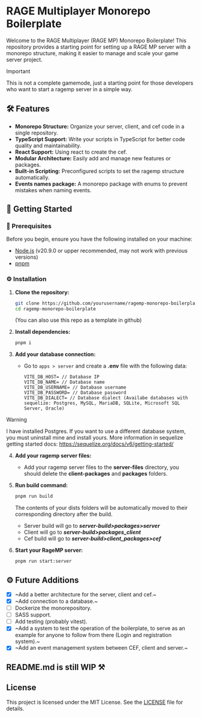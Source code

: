 # RAGE Multiplayer Monorepo Boilerplate

Welcome to the RAGE Multiplayer (RAGE MP) Monorepo Boilerplate! This repository provides a starting point for setting up a RAGE MP server with a monorepo structure, making it easier to manage and scale your game server project.

> [!IMPORTANT]  
> This is not a complete gamemode, just a starting point for those developers who want to start a ragemp server in a simple way.

## 🛠️ Features

- **Monorepo Structure:** Organize your server, client, and cef code in a single repository.
- **TypeScript Support:** Write your scripts in TypeScript for better code quality and maintainability.
- **React Support:** Using react to create the cef.
- **Modular Architecture:** Easily add and manage new features or packages.
- **Built-in Scripting:** Preconfigured scripts to set the ragemp structure automatically.
- **Events names package:** A monorepo package with enums to prevent mistakes when naming events.

## 🚀 Getting Started

### 🚨 Prerequisites

Before you begin, ensure you have the following installed on your machine:

- [Node.js](https://nodejs.org/) (v20.9.0 or upper recommended, may not work with previous versions)
- [pnpm](https://pnpm.io/es/)

### ⚙️ Installation

1. **Clone the repository:**

   ```sh
   git clone https://github.com/yourusername/ragemp-monorepo-boilerplate.git
   cd ragemp-monorepo-boilerplate
   ```

   (You can also use this repo as a template in github)

2. **Install dependencies:**

   ```sh
   pnpm i
   ```

3. **Add your database connection:**

   - Go to `apps > server` and create a **.env** file with the following data:

     ```env
     VITE_DB_HOST= // Database IP
     VITE_DB_NAME= // Database name
     VITE_DB_USERNAME= // Database username
     VITE_DB_PASSWORD= // Database password
     VITE_DB_DIALECT= // Database dialect (Availabe databases with sequelize: Postgres, MySQL, MariaDB, SQLite, Microsoft SQL Server, Oracle)
     ```

> [!WARNING]
> I have installed Postgres. If you want to use a different database system, you must uninstall mine and install yours. More information in sequelize getting started docs: https://sequelize.org/docs/v6/getting-started/

4. **Add your ragemp server files:**

   - Add your ragemp server files to the **server-files** directory, you should delete the **client-packages** and **packages** folders.

5. **Run build command:**

   ```sh
   pnpm run build
   ```

   The contents of your dists folders will be automatically moved to their corresponding directory after the build.

   - Server build will go to **_server-build>packages>server_**
   - Client will go to **_server-build>packages_client_**
   - Cef build will go to **_server-build>client_packages>cef_**

6. **Start your RageMP server:**

   ```sh
   pnpm run start:server
   ```

## ⚙️ Future Additions

- [x] ~Add a better architecture for the server, client and cef.~
- [x] ~Add connection to a database.~
- [ ] Dockerize the monorepository.
- [ ] SASS support.
- [ ] Add testing (probably vitest).
- [x] ~Add a system to test the operation of the boilerplate, to serve as an example for anyone to follow from there (Login and registration system).~
- [x] ~Add an event management system between CEF, client and server.~

## **README.md is still WIP ⚒️**

## License

This project is licensed under the MIT License. See the [LICENSE](LICENSE) file for details.
